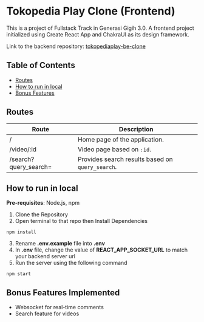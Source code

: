 # Tokopedia Play Clone (Frontend)

This is a project of Fullstack Track in Generasi Gigih 3.0. A frontend project initialized using Create React App and ChakraUI as its design framework.

Link to the backend repository: [tokopediaplay-be-clone](https://github.com/Acigam/tokopediaplay-be-clone)

## **Table of Contents**

- [Routes](#routes)
- [How to run in local](#how-to-run-in-local)
- [Bonus Features](#bonus-features-implemented)

## **Routes**

| Route                 | Description                                      |
| --------------------- | ------------------------------------------------ |
| /                     | Home page of the application.                    |
| /video/:id            | Video page based on `:id`.                       |
| /search?query_search= | Provides search results based on `query_search`. |

## **How to run in local**

**Pre-requisites**: Node.js, npm

1. Clone the Repository
2. Open terminal to that repo then Install Dependencies

```
npm install
```

3. Rename **.env.example** file into **.env**
4. In **.env** file, change the value of **REACT_APP_SOCKET_URL** to match your backend server url
5. Run the server using the following command

```
npm start
```

## **Bonus Features Implemented**

- Websocket for real-time comments
- Search feature for videos

